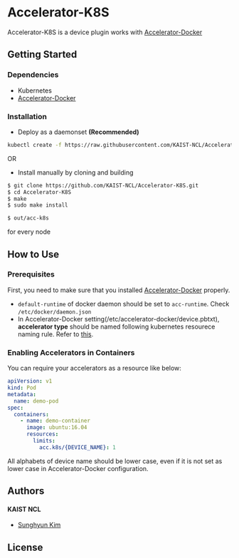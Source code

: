 # Accelerator-K8S

Accelerator-K8S is a device plugin works with [Accelerator-Docker](https://github.com/KAIST-NCL/Accelerator-Docker)

## Getting Started
### Dependencies
- Kubernetes
- [Accelerator-Docker](https://github.com/KAIST-NCL/Accelerator-Docker)


### Installation
- Deploy as a daemonset **(Recommended)**
```bash
kubectl create -f https://raw.githubusercontent.com/KAIST-NCL/Accelerator-K8S/master/acc-k8s.yml
```

OR

- Install manually by cloning and building
```bash
$ git clone https://github.com/KAIST-NCL/Accelerator-K8S.git
$ cd Accelerator-K8S
$ make
$ sudo make install

$ out/acc-k8s
```
for every node

## How to Use
### Prerequisites
First, you need to make sure that you installed [Accelerator-Docker](https://github.com/KAIST-NCL/Accelerator-Docker) properly.

* `default-runtime` of docker daemon should be set to `acc-runtime`. Check `/etc/docker/daemon.json`
* In Accelerator-Docker setting(/etc/accelerator-docker/device.pbtxt), **accelerator type** should be named following
kubernetes resourece naming rule. Refer to [this](https://kubernetes.io/docs/concepts/overview/working-with-objects/names/).

### Enabling Accelerators in Containers
You can require your accelerators as a resource like below:
```yaml
apiVersion: v1
kind: Pod
metadata:
  name: demo-pod
spec:
  containers:
    - name: demo-container
      image: ubuntu:16.04
      resources:
        limits:
          acc.k8s/{DEVICE_NAME}: 1
```
All alphabets of device name should be lower case, even if it is not set as lower case in Accelerator-Docker configuration.

## Authors
#### KAIST NCL
* [Sunghyun Kim](https://github.com/cqbqdd11519)

## License
